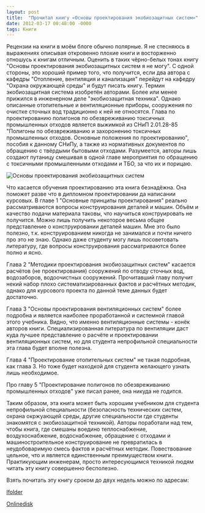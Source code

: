 ```yaml
---
layout: post
title:  "Прочитал книгу «Основы проектирования экобиозащитных систем»"
date: 2012-03-17 00:48:00 -0000
tags: Книги
---
```


Рецензии на книги в моём блоге обычно полярные. Я не стесняюсь в выражениях описывая откровенно плохие книги и восторженно отношусь к книгам отличным. Оценить в таких чёрно-белых тонах книгу "Основы проектирования экобиозащитных систем я не могу". С одной стороны, это хороший пример того, что получится, если два автора с кафедры "Отопление, вентиляция и канализация" перейдут на кафедру "Охрана окружающей среды" и будут писать книгу. Термин экобиозащитная система изобретён авторами. Более или менее прижился в инженерном деле "экобиозащитная техника". Однако описанные отопительные и вентиляционные приборы, сооружения по очистке сточных вод традиционно к ней не относятся. Глава по проектированию полигонов по обезвреживанию токсичных промышленных отходов является выжимкой из СНиП 2.01.28-85 "Полигоны по обезвреживанию и захоронению токсичных промышленных отходов. Основные положения по проектированию", пособия к данному СНиПу, а также из нормативных документов по обращению с твёрдыми бытовыми отходами. Разумеется, авторы лишь создают путаницу смешивая в одной главе мероприятия по обращению с токсичными промышленными отходами и ТБО, за что их и порицаю.

<img src="http://2nature.me/files/Ecobiozashita.jpg" alt="Основы проектирования экобиозащитных систем" />

Что касается обучения проектированию эта книга безнадёжна. Она поможет разве что в дипломном проектировании да написании курсовых. В главе 1 "Основные принципы проектирования" реально рассматриваются вопросы конструирования деталей и машин. Объём и качество подачи материала таковы, что научиться конструировать не получится. Можно лишь получить некоторое весьма общее представление о конструировании деталей машин. Мне это было полезно, т.к. конструированием никогда не занимался и почти ничего про это не знаю. Однако даже студенту могу лишь посоветовать литературу, где вопросы конструирования рассматриваются более полно и ясно.

Глава 2 "Методики проектирования экобиозащитных систем" касается расчётов (не проектирования) сооружений по отводу сточных вод, водозаборов, водоочистных сооружений. Прочитавший главу получит некий набор плохо систематизированных фактов и расчётных методик, однако для курсового проекта по данной теме данных будет достаточно.

Глава 3 "Основы проектирования вентиляционных систем" более подробна и является наиболее проработанной и системной главой этого учебника. Видно, что именно вентиляционные системы - конёк авторов книги. Специализированная литература по вентиляции даст куда лучшее представление о расчёте и проектировании вентиляционных систем, но для студента непрофильной специальности эта глава будет вполне полезна.

Глава 4 "Проектирование отопительных систем" не такая подробная, как глава 3. Но тоже будет находкой для студента желающего узнать лишь необходимое.

Про главу 5 "Проектирование полигонов по обезвреживанию промышленных отходов" уже писал ранее, она никуда не годится. 

Таким образом, эта книга может быть хорошим учебником для студента непрофильной специальности (безопасность технических систем, охрана окржуающей среды, другие специальности где студенты знакомятся с экобиозащитной техникой). Авторы поработали над тем, чтобы книга, где смешаны воедино теплоснабжение, воздухоснабжение, водоснабжение, обращение с отходами и машиностроительное конструирование не превратилась в неудобоваримую смесь фактов и расчётных методик. Повествование цельное, что и является единственным преимуществом книги. Практикующим инженерам, просто интересующимся техникой людям читать эту книгу совершенно бесполезно.

Взять почитать эту книгу сроком до двух недель можно по адресам:

<a href="http://infanata.ifolder.ru/29334498">Ifolder</a>

<a href="http://www.onlinedisk.ru/file/843799/">Onlinedisk</a>